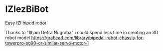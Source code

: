 # IZIezBiBot
Easy IZI biped robot

Thanks to "Ilham Defra Nugraha" i could spend less time in creating an 3D robot model
https://grabcad.com/library/bipedal-robot-chassis-for-towerpro-sg90-or-similar-servo-motor-1
